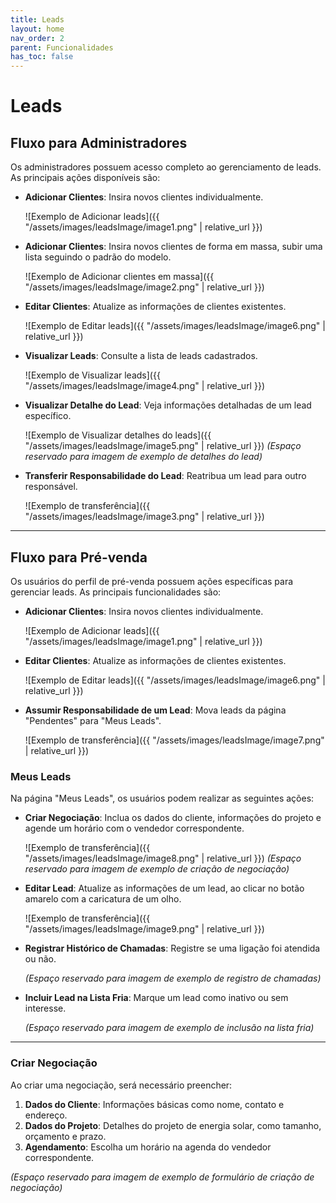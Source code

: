 ```yaml
---
title: Leads
layout: home
nav_order: 2
parent: Funcionalidades
has_toc: false
---
```



# Leads

## Fluxo para Administradores

Os administradores possuem acesso completo ao gerenciamento de leads. As principais ações disponíveis são:

- **Adicionar Clientes**: Insira novos clientes individualmente.
  
  ![Exemplo de Adicionar leads]({{ "/assets/images/leadsImage/image1.png" | relative_url }})

- **Adicionar Clientes**: Insira novos clientes de forma em massa, subir uma lista seguindo o padrão do modelo.

  ![Exemplo de Adicionar clientes em massa]({{ "/assets/images/leadsImage/image2.png" | relative_url }})

- **Editar Clientes**: Atualize as informações de clientes existentes.

  ![Exemplo de Editar leads]({{ "/assets/images/leadsImage/image6.png" | relative_url }})

- **Visualizar Leads**: Consulte a lista de leads cadastrados.

  ![Exemplo de Visualizar leads]({{ "/assets/images/leadsImage/image4.png" | relative_url }})

- **Visualizar Detalhe do Lead**: Veja informações detalhadas de um lead específico.

  ![Exemplo de Visualizar detalhes do leads]({{ "/assets/images/leadsImage/image5.png" | relative_url }})
  *(Espaço reservado para imagem de exemplo de detalhes do lead)*

- **Transferir Responsabilidade do Lead**: Reatribua um lead para outro responsável.

  ![Exemplo de transferência]({{ "/assets/images/leadsImage/image3.png" | relative_url }})

---

## Fluxo para Pré-venda

Os usuários do perfil de pré-venda possuem ações específicas para gerenciar leads. As principais funcionalidades são:

- **Adicionar Clientes**: Insira novos clientes individualmente.

  ![Exemplo de Adicionar leads]({{ "/assets/images/leadsImage/image1.png" | relative_url }})

- **Editar Clientes**: Atualize as informações de clientes existentes.

  ![Exemplo de Editar leads]({{ "/assets/images/leadsImage/image6.png" | relative_url }})

- **Assumir Responsabilidade de um Lead**: Mova leads da página "Pendentes" para "Meus Leads".

  ![Exemplo de transferência]({{ "/assets/images/leadsImage/image7.png" | relative_url }})

### Meus Leads

Na página "Meus Leads", os usuários podem realizar as seguintes ações:

- **Criar Negociação**: Inclua os dados do cliente, informações do projeto e agende um horário com o vendedor correspondente.

  ![Exemplo de transferência]({{ "/assets/images/leadsImage/image8.png" | relative_url }})
  *(Espaço reservado para imagem de exemplo de criação de negociação)*

- **Editar Lead**: Atualize as informações de um lead, ao clicar no botão amarelo com a caricatura de um olho.

  ![Exemplo de transferência]({{ "/assets/images/leadsImage/image9.png" | relative_url }})

- **Registrar Histórico de Chamadas**: Registre se uma ligação foi atendida ou não.

  *(Espaço reservado para imagem de exemplo de registro de chamadas)*

- **Incluir Lead na Lista Fria**: Marque um lead como inativo ou sem interesse.

  *(Espaço reservado para imagem de exemplo de inclusão na lista fria)*

---

### Criar Negociação

Ao criar uma negociação, será necessário preencher:

1. **Dados do Cliente**: Informações básicas como nome, contato e endereço.
2. **Dados do Projeto**: Detalhes do projeto de energia solar, como tamanho, orçamento e prazo.
3. **Agendamento**: Escolha um horário na agenda do vendedor correspondente.

*(Espaço reservado para imagem de exemplo de formulário de criação de negociação)*
